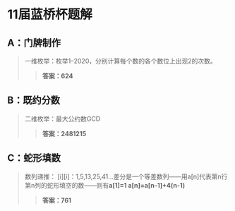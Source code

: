 # 11届蓝桥杯题解
## A：门牌制作
>一维枚举：枚举1–2020，分别计算每个数的各个数位上出现2的次数。
>>**答案：624**
## B：既约分数
>二维枚举：最大公约数GCD
>>**答案：2481215**
## C：蛇形填数
>数列递推：
>[i][i]：1,5,13,25,41…差分是一个等差数列——用a[n]代表第n行第n列的蛇形填空的数——则有**a[1]=1 a[n]=a[n-1]+4(n-1)**
>>**答案：761**
